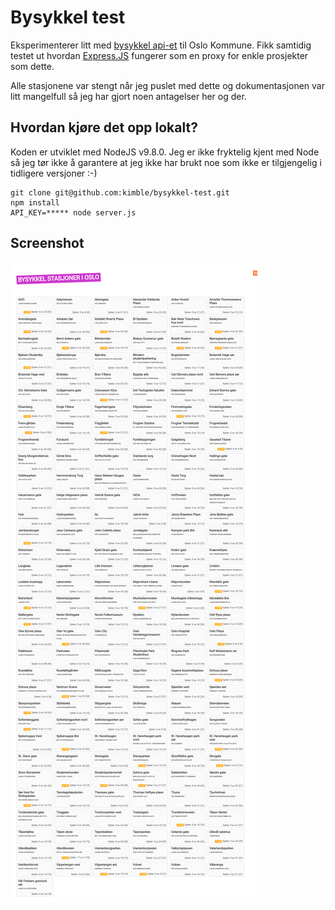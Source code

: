 Bysykkel test
=============

Eksperimenterer litt med [bysykkel api-et](https://developer.oslobysykkel.no/api) til Oslo Kommune. Fikk samtidig testet ut hvordan [Express.JS](https://expressjs.com/) fungerer
som en proxy for enkle prosjekter som dette. 

Alle stasjonene var stengt når jeg puslet med dette og dokumentasjonen var litt mangelfull så jeg har gjort
noen antagelser her og der. 

Hvordan kjøre det opp lokalt?
-----------------------------
Koden er utviklet med NodeJS v9.8.0. Jeg er ikke fryktelig kjent med Node så jeg tør ikke å garantere at jeg
ikke har brukt noe som ikke er tilgjengelig i tidligere versjoner :-)

    git clone git@github.com:kimble/bysykkel-test.git
    npm install
    API_KEY=***** node server.js

Screenshot
----------
![Screenshot](https://github.com/kimble/bysykkel-test/raw/master/docs/screenshot.png)